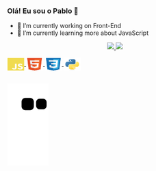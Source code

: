 ### Olá! Eu sou o Pablo 👋

- 🔭 I’m currently working on Front-End
- 🌱 I’m currently learning more about JavaScript

<div align="center">
  <a href="https://github.com/pablopscheidt">
  <img height="180em" src="https://github-readme-stats.vercel.app/api?username=pablopscheidt&show_icons=true&theme=tokyonight&include_all_commits=true&count_private=true"/>
  <img height="180em" src="https://github-readme-stats.vercel.app/api/top-langs/?username=pablopscheidt&layout=compact&langs_count=7&theme=tokyonight"/>
</div>
<div style="display: inline_block"><br>
  <img align="center" alt="Pablo-Js" height="30" width="40" src="https://raw.githubusercontent.com/devicons/devicon/master/icons/javascript/javascript-plain.svg">
  <img align="center" alt="Pablo-HTML" height="30" width="40" src="https://raw.githubusercontent.com/devicons/devicon/master/icons/html5/html5-original.svg">
  <img align="center" alt="Pablo-CSS" height="30" width="40" src="https://raw.githubusercontent.com/devicons/devicon/master/icons/css3/css3-original.svg">
  <img align="center" alt="Pablo-Python" height="30" width="40" src="https://raw.githubusercontent.com/devicons/devicon/master/icons/python/python-original.svg">
</div>
  
##
  
<div>
  
  ![Snake animation](https://github.com/pablopscheidt/pablopscheidt/blob/output/github-contribution-grid-snake.svg)
  
</div>
